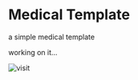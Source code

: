 # Medical Template

a simple medical template

working on it...

![visit](https://sajjadkiani.github.io/medicalTemplate/)
